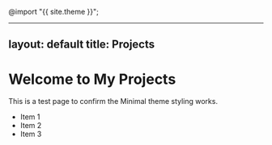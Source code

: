 @import "{{ site.theme }}";

---
layout: default
title: Projects
---

# Welcome to My Projects

This is a test page to confirm the Minimal theme styling works.

- Item 1
- Item 2
- Item 3
